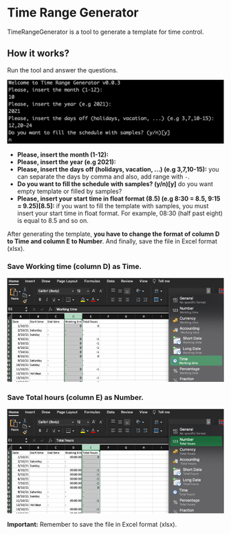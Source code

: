 # Time Range Generator

TimeRangeGenerator is a tool to generate a template for time control.

## How it works?

Run the tool and answer the questions.

![Run sample](docs/run.png)

- **Please, insert the month (1-12):**
- **Please, insert the year (e.g 2021):**
- **Please, insert the days off (holidays, vacation, ...) (e.g 3,7,10-15):** you can separate the days by comma and also, add range with `-`.
- **Do you want to fill the schedule with samples? (y/n)[y]** do you want empty template or filled by samples?
- **Please, insert your start time in float format (8.5) (e.g 8:30 = 8.5, 9:15 = 9.25)[8.5]:** if you want to fill the template with samples, you must insert your start time in float format. For example, 08:30 (half past eight) is equal to 8.5 and so on.

After generating the template, **you have to change the format of column D to Time and column E to Number**. And finally, save the file in Excel format (xlsx).

### Save Working time (column D) as Time.

![D column](docs/d.png)

### Save Total hours (column E) as Number.

![E column](docs/e.png)

**Important:** Remember to save the file in Excel format (xlsx).
